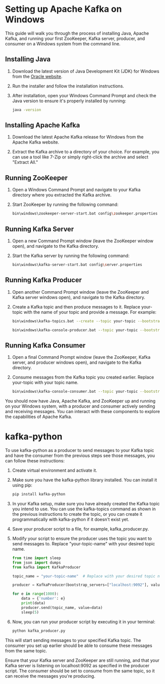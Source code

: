 # Setting up Apache Kafka on Windows

This guide will walk you through the process of installing Java, Apache Kafka, and running your first ZooKeeper, Kafka server, producer, and consumer on a Windows system from the command line.

## Installing Java

1. Download the latest version of Java Development Kit (JDK) for Windows from the [Oracle website](https://www.oracle.com/java/technologies/javase-downloads.html).

2. Run the installer and follow the installation instructions.

3. After installation, open your Windows Command Prompt and check the Java version to ensure it's properly installed by running:
   ```bash
   java -version

## Installing Apache Kafka

1. Download the latest Apache Kafka release for Windows from the Apache Kafka website.

2. Extract the Kafka archive to a directory of your choice. For example, you can use a tool like 7-Zip or simply right-click the archive and select "Extract All."

## Running ZooKeeper

1. Open a Windows Command Prompt and navigate to your Kafka directory where you extracted the Kafka archive.

2. Start ZooKeeper by running the following command:
    ```bash
    bin\windows\zookeeper-server-start.bat config\zookeeper.properties

## Running Kafka Server

1. Open a new Command Prompt window (leave the ZooKeeper window open), and navigate to the Kafka directory.

2. Start the Kafka server by running the following command:
    ```bash
    bin\windows\kafka-server-start.bat config\server.properties

## Running Kafka Producer

1. Open another Command Prompt window (leave the ZooKeeper and Kafka server windows open), and navigate to the Kafka directory.

2. Create a Kafka topic and then produce messages to it. Replace your-topic with the name of your topic and provide a message. For example:
    ```bash
    bin\windows\kafka-topics.bat --create --topic your-topic --bootstrap-server localhost:9092 --partitions 1 --replication-factor 1

    bin\windows\kafka-console-producer.bat --topic your-topic --bootstrap-server localhost:9092

## Running Kafka Consumer

1. Open a final Command Prompt window (leave the ZooKeeper, Kafka server, and producer windows open), and navigate to the Kafka directory.

2. Consume messages from the Kafka topic you created earlier. Replace your-topic with your topic name.
    ```bash
    bin\windows\kafka-console-consumer.bat --topic your-topic --bootstrap-server localhost:9092 --from-beginning

You should now have Java, Apache Kafka, and ZooKeeper up and running on your Windows system, with a producer and consumer actively sending and receiving messages. You can interact with these components to explore the capabilities of Apache Kafka.

# kafka-python

To use kafka-python as a producer to send messages to your Kafka topic and have the consumer from the previous steps see those messages, you can follow these instructions:

1. Create virtual environment and activate it.

2. Make sure you have the kafka-python library installed. You can install it using pip:
    ```bash
    pip install kafka-python

3. In your Kafka setup, make sure you have already created the Kafka topic you intend to use. You can use the kafka-topics command as shown in the previous instructions to create the topic, or you can create it programmatically with kafka-python if it doesn't exist yet.

4. Save your producer script to a file, for example, kafka_producer.py.

5. Modify your script to ensure the producer uses the topic you want to send messages to. Replace "your-topic-name" with your desired topic name.
    ```python
    from time import sleep
    from json import dumps
    from kafka import KafkaProducer

    topic_name = "your-topic-name"  # Replace with your desired topic name

    producer = KafkaProducer(bootstrap_servers=["localhost:9092"], value_serializer=lambda x: dumps(x).encode('utf-8'))

    for e in range(1000):
        data = {'number': e}
        print(data)
        producer.send(topic_name, value=data)
        sleep(5)

6. Now, you can run your producer script by executing it in your terminal:
    ```bash
    python kafka_producer.py

This will start sending messages to your specified Kafka topic. The consumer you set up earlier should be able to consume these messages from the same topic.

Ensure that your Kafka server and ZooKeeper are still running, and that your Kafka server is listening on localhost:9092 as specified in the producer script. The consumer should be set to consume from the same topic, so it can receive the messages you're producing.
